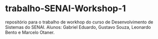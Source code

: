 # trabalho-SENAI-Workshop-1
repositório para o trabalho de workhop do curso de Desenvolvimento de Sistemas do SENAI. Alunos: Gabriel Eduardo, Gustavo Souza, Leonardo Bento e Marcelo Otaner.
